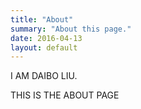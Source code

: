 ```yaml
---
title: "About"
summary: "About this page."
date: 2016-04-13
layout: default
---
```


I AM DAIBO LIU.

THIS IS THE ABOUT PAGE
